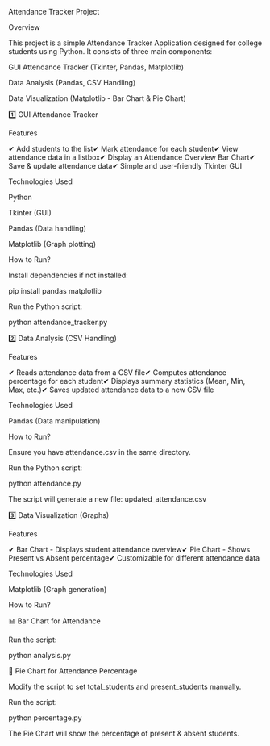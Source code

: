 Attendance Tracker Project

Overview

This project is a simple Attendance Tracker Application designed for college students using Python. It consists of three main components:

GUI Attendance Tracker (Tkinter, Pandas, Matplotlib)

Data Analysis (Pandas, CSV Handling)

Data Visualization (Matplotlib - Bar Chart & Pie Chart)

1️⃣ GUI Attendance Tracker

Features

✔ Add students to the list✔ Mark attendance for each student✔ View attendance data in a listbox✔ Display an Attendance Overview Bar Chart✔ Save & update attendance data✔ Simple and user-friendly Tkinter GUI

Technologies Used

Python

Tkinter (GUI)

Pandas (Data handling)

Matplotlib (Graph plotting)

How to Run?

Install dependencies if not installed:

pip install pandas matplotlib

Run the Python script:

python attendance_tracker.py

2️⃣ Data Analysis (CSV Handling)

Features

✔ Reads attendance data from a CSV file✔ Computes attendance percentage for each student✔ Displays summary statistics (Mean, Min, Max, etc.)✔ Saves updated attendance data to a new CSV file

Technologies Used

Pandas (Data manipulation)

How to Run?

Ensure you have attendance.csv in the same directory.

Run the Python script:

python attendance.py

The script will generate a new file: updated_attendance.csv

3️⃣ Data Visualization (Graphs)

Features

✔ Bar Chart - Displays student attendance overview✔ Pie Chart - Shows Present vs Absent percentage✔ Customizable for different attendance data

Technologies Used

Matplotlib (Graph generation)

How to Run?

📊 Bar Chart for Attendance

Run the script:

python analysis.py

🥧 Pie Chart for Attendance Percentage

Modify the script to set total_students and present_students manually.

Run the script:

python percentage.py

The Pie Chart will show the percentage of present & absent students.

